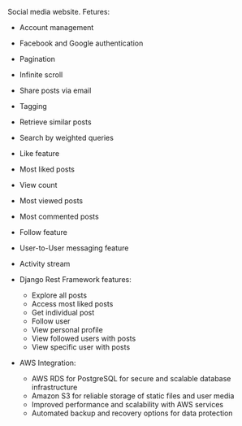 Social media website.
Fetures:
- Account management
- Facebook and Google authentication
- Pagination
- Infinite scroll
- Share posts via email
- Tagging
- Retrieve similar posts
- Search by weighted queries
- Like feature
- Most liked posts
- View count
- Most viewed posts
- Most commented posts
- Follow feature
- User-to-User messaging feature
- Activity stream

- Django Rest Framework features:               
  - Explore all posts
  - Access most liked posts
  - Get individual post
  - Follow user
  - View personal profile
  - View followed users with posts
  - View specific user with posts

- AWS Integration:            
    - AWS RDS for PostgreSQL for secure and scalable database infrastructure
    - Amazon S3 for reliable storage of static files and user media
    - Improved performance and scalability with AWS services
    - Automated backup and recovery options for data protection
